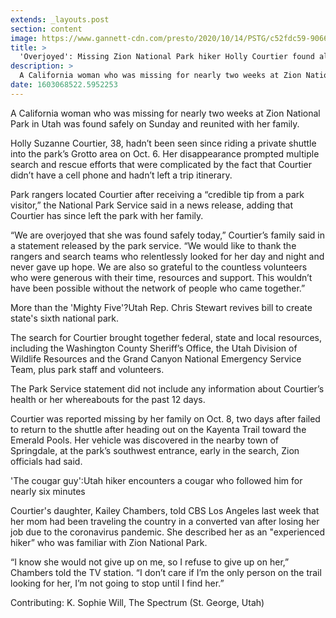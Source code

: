 ```yaml
--- 
extends: _layouts.post 
section: content 
image: https://www.gannett-cdn.com/presto/2020/10/14/PSTG/c52fdc59-9066-419e-b7c0-4236030a16fc-IMG_0241.JPG?crop=3023,1701,x0,y497&width=3023&height=1701&format=pjpg&auto=webp 
title: > 
  'Overjoyed': Missing Zion National Park hiker Holly Courtier found alive after 12 days 
description: > 
  A California woman who was missing for nearly two weeks at Zion National Park in Utah was found safely on Sunday and reunited with her family.Park rangers located Courtier after receiving a “credible tip from a park visitor,” the National Park Service said in a news release, adding that Courtier has since left the park with her family.“We are overjoyed that she was found safely today,” Courtier’s family said in a statement released by the park service.The Park Service statement did not include any information about Courtier’s health or her whereabouts for the past 12 days.She described her as an "experienced hiker” who was familiar with Zion National Park. 
date: 1603068522.5952253 
--- 
```

A California woman who was missing for nearly two weeks at Zion National Park in Utah was found safely on Sunday and reunited with her family.

Holly Suzanne Courtier, 38, hadn’t been seen since riding a private shuttle into the park’s Grotto area on Oct. 6. Her disappearance prompted multiple search and rescue efforts that were complicated by the fact that Courtier didn’t have a cell phone and hadn’t left a trip itinerary.

Park rangers located Courtier after receiving a “credible tip from a park visitor,” the National Park Service said in a news release, adding that Courtier has since left the park with her family.

“We are overjoyed that she was found safely today,” Courtier’s family said in a statement released by the park service. “We would like to thank the rangers and search teams who relentlessly looked for her day and night and never gave up hope. We are also so grateful to the countless volunteers who were generous with their time, resources and support. This wouldn’t have been possible without the network of people who came together.”

More than the 'Mighty Five'?Utah Rep. Chris Stewart revives bill to create state's sixth national park.

The search for Courtier brought together federal, state and local resources, including the Washington County Sheriff’s Office, the Utah Division of Wildlife Resources and the Grand Canyon National Emergency Service Team, plus park staff and volunteers.

The Park Service statement did not include any information about Courtier’s health or her whereabouts for the past 12 days.

Courtier was reported missing by her family on Oct. 8, two days after failed to return to the shuttle after heading out on the Kayenta Trail toward the Emerald Pools. Her vehicle was discovered in the nearby town of Springdale, at the park’s southwest entrance, early in the search, Zion officials had said.

'The cougar guy':Utah hiker encounters a cougar who followed him for nearly six minutes

Courtier's daughter, Kailey Chambers, told CBS Los Angeles last week that her mom had been traveling the country in a converted van after losing her job due to the coronavirus pandemic. She described her as an "experienced hiker” who was familiar with Zion National Park.

“I know she would not give up on me, so I refuse to give up on her,” Chambers told the TV station. “I don’t care if I’m the only person on the trail looking for her, I’m not going to stop until I find her.”

Contributing: K. Sophie Will, The Spectrum (St. George, Utah)